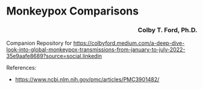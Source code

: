 # Monkeypox Comparisons

<h3 align="right">Colby T. Ford, Ph.D.</h3>

Companion Repository for https://colbyford.medium.com/a-deep-dive-look-into-global-monkeypox-transmissions-from-january-to-july-2022-35e9aafe8689?source=social.linkedin

References:
- https://www.ncbi.nlm.nih.gov/pmc/articles/PMC3901482/

